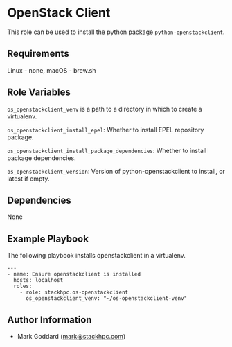 OpenStack Client
================

This role can be used to install the python package ``python-openstackclient``.

Requirements
------------

Linux - none, macOS - brew.sh

Role Variables
--------------

`os_openstackclient_venv` is a path to a directory in which to create a
virtualenv.

`os_openstackclient_install_epel`: Whether to install EPEL repository package.

`os_openstackclient_install_package_dependencies`: Whether to install package
dependencies.

`os_openstackclient_version`: Version of python-openstackclient to install, or
latest if empty.

Dependencies
------------

None

Example Playbook
----------------

The following playbook installs openstackclient in a virtualenv.

    ---
    - name: Ensure openstackclient is installed
      hosts: localhost
      roles:
        - role: stackhpc.os-openstackclient
          os_openstackclient_venv: "~/os-openstackclient-venv"

Author Information
------------------

- Mark Goddard (<mark@stackhpc.com>)
